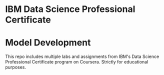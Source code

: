 # IBM Data Science Professional Certificate 
# Model Development
This repo includes multiple labs and assignments from IBM's Data Science Professional Certificate program on Coursera. Strictly for educational purposes.
